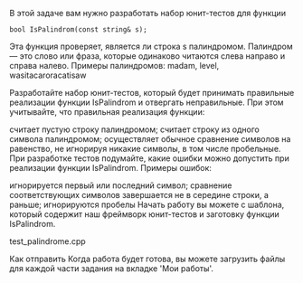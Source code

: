 В этой задаче вам нужно разработать набор юнит-тестов для функции

	bool IsPalindrom(const string& s);

Эта функция проверяет, является ли строка s палиндромом. Палиндром — это слово или фраза, которые одинаково читаются слева направо и справа налево. Примеры палиндромов: madam, level, wasitacaroracatisaw

Разработайте набор юнит-тестов, который будет принимать правильные реализации функции IsPalindrom и отвергать неправильные. При этом учитывайте, что правильная реализация функции:

считает пустую строку палиндромом;
считает строку из одного символа палиндромом;
осуществляет обычное сравнение символов на равенство, не игнорируя никакие символы, в том числе пробельные.
При разработке тестов подумайте, какие ошибки можно допустить при реализации функции IsPalindrom. Примеры ошибок:

игнорируется первый или последний символ;
сравнение соответствующих символов завершается не в середине строки, а раньше;
игнорируются пробелы
Начать работу вы можете с шаблона, который содержит наш фреймворк юнит-тестов и заготовку функции IsPalindrom.

test_palindrome.cpp

Как отправить
Когда работа будет готова, вы можете загрузить файлы для каждой части задания на вкладке 'Мои работы'.